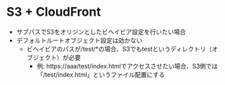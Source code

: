 # S3 + CloudFront
- サブパスでS3をオリジンとしたビヘイビア設定を行いたい場合
- デフォルトルートオブジェクト設定は効かない
    - ビヘイビアのパスが/test/*の場合、S3でもtestというディレクトリ（オブジェクト）が必要
        - 例: https://aaa/test/index.htmlでアクセスさせたい場合、S3側では「/test/index.html」というファイル配置にする